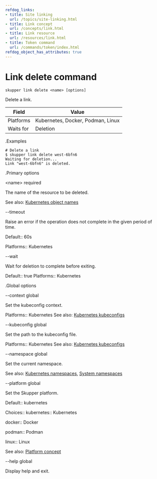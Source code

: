 ```yaml
---
refdog_links:
- title: Site linking
  url: /topics/site-linking.html
- title: Link concept
  url: /concepts/link.html
- title: Link resource
  url: /resources/link.html
- title: Token command
  url: /commands/token/index.html
refdog_object_has_attributes: true
---
```


# Link delete command

~~~ shell
skupper link delete <name> [options]
~~~

Delete a link.

| Field       | Value |
|------------|-------|
| Platforms  | Kubernetes, Docker, Podman, Linux |
| Waits for  | Deletion |

.Examples

~~~ console
# Delete a link
$ skupper link delete west-6bfn6
Waiting for deletion...
Link "west-6bfn6" is deleted.
~~~

.Primary options

&lt;name&gt;
required

The name of the resource to be deleted.

See also: [Kubernetes object names](https://kubernetes.io/docs/concepts/overview/working-with-objects/names/)

--timeout

Raise an error if the operation does not complete in the given
period of time.

Default:: 60s

Platforms:: Kubernetes

--wait

Wait for deletion to complete before exiting.

Default:: true
Platforms:: Kubernetes

.Global options

--context
global

Set the kubeconfig context.

Platforms:: Kubernetes
See also: [Kubernetes kubeconfigs](https://kubernetes.io/docs/concepts/configuration/organize-cluster-access-kubeconfig/)

--kubeconfig
global

Set the path to the kubeconfig file.

Platforms:: Kubernetes
See also: [Kubernetes kubeconfigs](https://kubernetes.io/docs/concepts/configuration/organize-cluster-access-kubeconfig/)

--namespace
global

Set the current namespace.

See also: [Kubernetes namespaces](https://kubernetes.io/docs/concepts/overview/working-with-objects/namespaces/), [System namespaces]({{site_prefix}}/topics/system-namespaces.html)

--platform
global

Set the Skupper platform.

<!-- You can also use the `SKUPPER_PLATFORM` environment variable. -->

Default:: kubernetes

Choices:: kubernetes:: Kubernetes

docker:: Docker

podman:: Podman

linux:: Linux

See also: [Platform concept]({{site_prefix}}/concepts/platform.html)

--help
global

Display help and exit.


